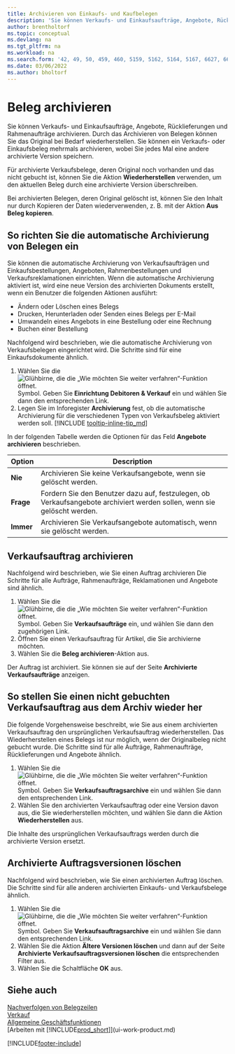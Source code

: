 ```yaml
---
title: Archivieren von Einkaufs- und Kaufbelegen
description: 'Sie können Verkaufs- und Einkaufsaufträge, Angebote, Rücklieferungen und Rahmenaufträge archivieren und bei Bedarf die Originale wiederherstellen.'
author: brentholtorf
ms.topic: conceptual
ms.devlang: na
ms.tgt_pltfrm: na
ms.workload: na
ms.search.form: '42, 49, 50, 459, 460, 5159, 5162, 5164, 5167, 6627, 6630, 6644, 9305, 9306, 9346, 9347, 9348, 9349'
ms.date: 03/06/2022
ms.author: bholtorf
---
```

# <a name="archive-documents"></a><a name="archive-documents"></a>Beleg archivieren
Sie können Verkaufs- und Einkaufsaufträge, Angebote, Rücklieferungen und Rahmenaufträge archivieren. Durch das Archivieren von Belegen können Sie das Original bei Bedarf wiederherstellen. Sie können ein Verkaufs- oder Einkaufsbeleg mehrmals archivieren, wobei Sie jedes Mal eine andere archivierte Version speichern.

Für archivierte Verkaufsbelege, deren Original noch vorhanden und das nicht gebucht ist, können Sie die Aktion **Wiederherstellen** verwenden, um den aktuellen Beleg durch eine archivierte Version überschreiben. 

Bei archivierten Belegen, deren Original gelöscht ist, können Sie den Inhalt nur durch Kopieren der Daten wiederverwenden, z. B. mit der Aktion **Aus Beleg kopieren**.  

## <a name="to-set-up-automatic-document-archiving"></a><a name="to-set-up-automatic-document-archiving"></a>So richten Sie die automatische Archivierung von Belegen ein

Sie können die automatische Archivierung von Verkaufsaufträgen und Einkaufsbestellungen, Angeboten, Rahmenbestellungen und Verkaufsreklamationen einrichten. Wenn die automatische Archivierung aktiviert ist, wird eine neue Version des archivierten Dokuments erstellt, wenn ein Benutzer die folgenden Aktionen ausführt:

* Ändern oder Löschen eines Belegs
* Drucken, Herunterladen oder Senden eines Belegs per E-Mail
* Umwandeln eines Angebots in eine Bestellung oder eine Rechnung
* Buchen einer Bestellung

Nachfolgend wird beschrieben, wie die automatische Archivierung von Verkaufsbelegen eingerichtet wird. Die Schritte sind für eine Einkaufsdokumente ähnlich.

1. Wählen Sie die ![Glühbirne, die die „Wie möchten Sie weiter verfahren“-Funktion öffnet.](media/ui-search/search_small.png "Sagen Sie mir, was Sie tun möchten") Symbol. Geben Sie **Einrichtung Debitoren & Verkauf** ein und wählen Sie dann den entsprechenden Link.
2. Legen Sie im Inforegister **Archivierung** fest, ob die automatische Archivierung für die verschiedenen Typen von Verkaufsbeleg aktiviert werden soll. [!INCLUDE [tooltip-inline-tip_md](includes/tooltip-inline-tip_md.md)]

In der folgenden Tabelle werden die Optionen für das Feld **Angebote archivieren** beschrieben.

|Option|Description|
|------|-----------|
|**Nie**| Archivieren Sie keine Verkaufsangebote, wenn sie gelöscht werden.|
|**Frage**|Fordern Sie den Benutzer dazu auf, festzulegen, ob Verkaufsangebote archiviert werden sollen, wenn sie gelöscht werden.|
|**Immer**|Archivieren Sie Verkaufsangebote automatisch, wenn sie gelöscht werden.|

## <a name="to-manually-archive-a-sales-order"></a><a name="to-manually-archive-a-sales-order"></a>Verkaufsauftrag archivieren

Nachfolgend wird beschrieben, wie Sie einen Auftrag archivieren Die Schritte für alle Aufträge, Rahmenaufträge, Reklamationen und Angebote sind ähnlich.

1. Wählen Sie die ![Glühbirne, die die „Wie möchten Sie weiter verfahren“-Funktion öffnet.](media/ui-search/search_small.png "Sagen Sie mir, was Sie tun möchten") Symbol. Geben Sie **Verkaufsaufträge** ein, und wählen Sie dann den zugehörigen Link.  
2. Öffnen Sie einen Verkaufsauftrag für Artikel, die Sie archivierne möchten.  
3. Wählen Sie die **Beleg archivieren**-Aktion aus.

Der Auftrag ist archiviert. Sie können sie auf der Seite **Archivierte Verkaufsaufträge** anzeigen.

## <a name="to-restore-a-non-posted-sales-order-from-the-archive"></a><a name="to-restore-a-non-posted-sales-order-from-the-archive"></a>So stellen Sie einen nicht gebuchten Verkaufsauftrag aus dem Archiv wieder her

Die folgende Vorgehensweise beschreibt, wie Sie aus einem archivierten Verkaufsauftrag den ursprünglichen Verkaufsauftrag wiederherstellen. Das Wiederherstellen eines Belegs ist nur möglich, wenn der Originalbeleg nicht gebucht wurde. Die Schritte sind für alle Aufträge, Rahmenaufträge, Rücklieferungen und Angebote ähnlich.

1. Wählen Sie die ![Glühbirne, die die „Wie möchten Sie weiter verfahren“-Funktion öffnet.](media/ui-search/search_small.png "Sagen Sie mir, was Sie tun möchten") Symbol. Geben Sie **Verkaufsauftragsarchive** ein und wählen Sie dann den entsprechenden Link.
2. Wählen Sie den archivierten Verkaufsauftrag oder eine Version davon aus, die Sie wiederherstellen möchten, und wählen Sie dann die Aktion **Wiederherstellen** aus.  

Die Inhalte des ursprünglichen Verkaufsauftrags werden durch die archivierte Version ersetzt.

## <a name="to-delete-archived-sales-orders"></a><a name="to-delete-archived-sales-orders"></a>Archivierte Auftragsversionen löschen

Nachfolgend wird beschrieben, wie Sie einen archivierten Auftrag löschen. Die Schritte sind für alle anderen archivierten Einkaufs- und Verkaufsbelege ähnlich.

1. Wählen Sie die ![Glühbirne, die die „Wie möchten Sie weiter verfahren“-Funktion öffnet.](media/ui-search/search_small.png "Was möchten Sie tun?") Symbol. Geben Sie **Verkaufsauftragsarchive** ein und wählen Sie dann den entsprechenden Link.  
2. Wählen Sie die Aktion **Ältere Versionen löschen** und dann auf der Seite **Archivierte Verkaufsauftragsversionen löschen** die entsprechenden Filter aus.  
3. Wählen Sie die Schaltfläche **OK** aus.

## <a name="see-also"></a><a name="see-also"></a>Siehe auch

[Nachverfolgen von Belegzeilen](across-how-to-track-document-lines.md)  
[Verkauf](sales-manage-sales.md)  
[Allgemeine Geschäftsfunktionen](ui-across-business-areas.md)  
[Arbeiten mit [!INCLUDE[prod_short](includes/prod_short.md)]](ui-work-product.md)


[!INCLUDE[footer-include](includes/footer-banner.md)]
